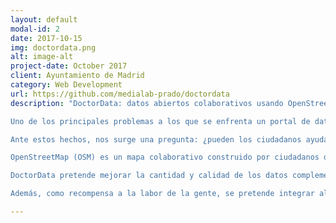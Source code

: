 ```yaml
---
layout: default
modal-id: 2
date: 2017-10-15
img: doctordata.png
alt: image-alt
project-date: October 2017
client: Ayuntamiento de Madrid
category: Web Development
url: https://github.com/medialab-prado/doctordata
description: "DoctorData: datos abiertos colaborativos usando OpenStreetMap \n

Uno de los principales problemas a los que se enfrenta un portal de datos abiertos es la cobertura y calidad de los datos que se encuentran en él. Éstos son generados por las propias administraciones públicas con gran esfuerzo y buscando entre la información que han ido almacenado a lo largo de los años en distintos formatos.

Ante estos hechos, nos surge una pregunta: ¿pueden los ciudadanos ayudar a las administraciones en la tarea de recolección de datos?

OpenStreetMap (OSM) es un mapa colaborativo construido por ciudadanos de todo el mundo y cuyos datos son de uso libre y bajo licencia abierta.

DoctorData pretende mejorar la cantidad y calidad de los datos complementando los conjuntos de datos presentes en el portal con la información disponible disponible en la plataforma OSM. De esta forma se involucrará a la ciudadanía de forma indirecta en esta tarea.

Además, como recompensa a la labor de la gente, se pretende integrar algunos datasets del portal de datos abiertos en OSM."

---
```

